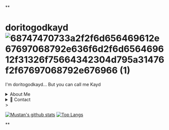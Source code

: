 **
# doritogodkayd ![68747470733a2f2f6d656469612e67697068792e636f6d2f6d656469612f31326f75664342304d795a31476f2f67697068792e676966 (1)](https://user-images.githubusercontent.com/96202635/149608518-93777048-6ec3-437c-be9f-1327ae6ff6dd.gif)

I'm doritogodkayd... But you can call me Kayd
<details> 
  <summary> About Me</summary>
  
  BunnySenpai is a name I came up with from one of my anime "Rascal Does Not Dream of Bunny Girl Senpai" then I just added a couple of zeros and that's the story of my name!
  
</details>

<details>
  <summary>📨 Contact</summary>
  
  | | Service | Value | Note |
  | - | ------- | ----- | ---- |
  | ✉ | *Email* | xcirnfortnite@gmail.com | My main email! I check this regularly. |
  | 💻 | *Github* | [doritgodkayd](https://github.com/doritogodkayd) | What a surprise. |
  
</details>
>

[![Mustan's github stats](https://github-readme-stats.vercel.app/api?username=0BunnySenpai0&show_icons=true&count_private=true&hide=stars&include_all_commits=true&theme=onedark)](https://github.com/anuraghazra/github-readme-stats)
[![Top Langs](https://github-readme-stats.vercel.app/api/top-langs/?username=0BunnySenpai0&layout=compact&theme=onedark)](https://github.com/anuraghazra/github-readme-stats)

<!--[![Trophy things](https://github-profile-trophy.vercel.app/?username=0BunnySenpai0&theme=onedark)](https://github.com/ryo-ma/github-profile-trophy)-->**
